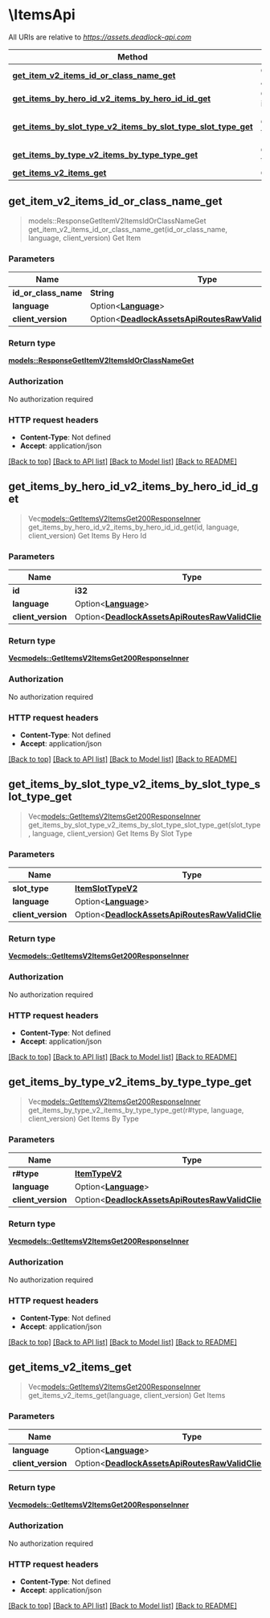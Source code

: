 # \ItemsApi

All URIs are relative to *https://assets.deadlock-api.com*

Method | HTTP request | Description
------------- | ------------- | -------------
[**get_item_v2_items_id_or_class_name_get**](ItemsApi.md#get_item_v2_items_id_or_class_name_get) | **GET** /v2/items/{id_or_class_name} | Get Item
[**get_items_by_hero_id_v2_items_by_hero_id_id_get**](ItemsApi.md#get_items_by_hero_id_v2_items_by_hero_id_id_get) | **GET** /v2/items/by-hero-id/{id} | Get Items By Hero Id
[**get_items_by_slot_type_v2_items_by_slot_type_slot_type_get**](ItemsApi.md#get_items_by_slot_type_v2_items_by_slot_type_slot_type_get) | **GET** /v2/items/by-slot-type/{slot_type} | Get Items By Slot Type
[**get_items_by_type_v2_items_by_type_type_get**](ItemsApi.md#get_items_by_type_v2_items_by_type_type_get) | **GET** /v2/items/by-type/{type} | Get Items By Type
[**get_items_v2_items_get**](ItemsApi.md#get_items_v2_items_get) | **GET** /v2/items | Get Items



## get_item_v2_items_id_or_class_name_get

> models::ResponseGetItemV2ItemsIdOrClassNameGet get_item_v2_items_id_or_class_name_get(id_or_class_name, language, client_version)
Get Item

### Parameters


Name | Type | Description  | Required | Notes
------------- | ------------- | ------------- | ------------- | -------------
**id_or_class_name** | **String** |  | [required] |
**language** | Option<[**Language**](.md)> |  |  |
**client_version** | Option<[**DeadlockAssetsApiRoutesRawValidClientVersions**](.md)> |  |  |

### Return type

[**models::ResponseGetItemV2ItemsIdOrClassNameGet**](Response_Get_Item_V2_Items__Id_Or_Class_Name__Get.md)

### Authorization

No authorization required

### HTTP request headers

- **Content-Type**: Not defined
- **Accept**: application/json

[[Back to top]](#) [[Back to API list]](../README.md#documentation-for-api-endpoints) [[Back to Model list]](../README.md#documentation-for-models) [[Back to README]](../README.md)


## get_items_by_hero_id_v2_items_by_hero_id_id_get

> Vec<models::GetItemsV2ItemsGet200ResponseInner> get_items_by_hero_id_v2_items_by_hero_id_id_get(id, language, client_version)
Get Items By Hero Id

### Parameters


Name | Type | Description  | Required | Notes
------------- | ------------- | ------------- | ------------- | -------------
**id** | **i32** |  | [required] |
**language** | Option<[**Language**](.md)> |  |  |
**client_version** | Option<[**DeadlockAssetsApiRoutesRawValidClientVersions**](.md)> |  |  |

### Return type

[**Vec<models::GetItemsV2ItemsGet200ResponseInner>**](get_items_v2_items_get_200_response_inner.md)

### Authorization

No authorization required

### HTTP request headers

- **Content-Type**: Not defined
- **Accept**: application/json

[[Back to top]](#) [[Back to API list]](../README.md#documentation-for-api-endpoints) [[Back to Model list]](../README.md#documentation-for-models) [[Back to README]](../README.md)


## get_items_by_slot_type_v2_items_by_slot_type_slot_type_get

> Vec<models::GetItemsV2ItemsGet200ResponseInner> get_items_by_slot_type_v2_items_by_slot_type_slot_type_get(slot_type, language, client_version)
Get Items By Slot Type

### Parameters


Name | Type | Description  | Required | Notes
------------- | ------------- | ------------- | ------------- | -------------
**slot_type** | [**ItemSlotTypeV2**](.md) |  | [required] |
**language** | Option<[**Language**](.md)> |  |  |
**client_version** | Option<[**DeadlockAssetsApiRoutesRawValidClientVersions**](.md)> |  |  |

### Return type

[**Vec<models::GetItemsV2ItemsGet200ResponseInner>**](get_items_v2_items_get_200_response_inner.md)

### Authorization

No authorization required

### HTTP request headers

- **Content-Type**: Not defined
- **Accept**: application/json

[[Back to top]](#) [[Back to API list]](../README.md#documentation-for-api-endpoints) [[Back to Model list]](../README.md#documentation-for-models) [[Back to README]](../README.md)


## get_items_by_type_v2_items_by_type_type_get

> Vec<models::GetItemsV2ItemsGet200ResponseInner> get_items_by_type_v2_items_by_type_type_get(r#type, language, client_version)
Get Items By Type

### Parameters


Name | Type | Description  | Required | Notes
------------- | ------------- | ------------- | ------------- | -------------
**r#type** | [**ItemTypeV2**](.md) |  | [required] |
**language** | Option<[**Language**](.md)> |  |  |
**client_version** | Option<[**DeadlockAssetsApiRoutesRawValidClientVersions**](.md)> |  |  |

### Return type

[**Vec<models::GetItemsV2ItemsGet200ResponseInner>**](get_items_v2_items_get_200_response_inner.md)

### Authorization

No authorization required

### HTTP request headers

- **Content-Type**: Not defined
- **Accept**: application/json

[[Back to top]](#) [[Back to API list]](../README.md#documentation-for-api-endpoints) [[Back to Model list]](../README.md#documentation-for-models) [[Back to README]](../README.md)


## get_items_v2_items_get

> Vec<models::GetItemsV2ItemsGet200ResponseInner> get_items_v2_items_get(language, client_version)
Get Items

### Parameters


Name | Type | Description  | Required | Notes
------------- | ------------- | ------------- | ------------- | -------------
**language** | Option<[**Language**](.md)> |  |  |
**client_version** | Option<[**DeadlockAssetsApiRoutesRawValidClientVersions**](.md)> |  |  |

### Return type

[**Vec<models::GetItemsV2ItemsGet200ResponseInner>**](get_items_v2_items_get_200_response_inner.md)

### Authorization

No authorization required

### HTTP request headers

- **Content-Type**: Not defined
- **Accept**: application/json

[[Back to top]](#) [[Back to API list]](../README.md#documentation-for-api-endpoints) [[Back to Model list]](../README.md#documentation-for-models) [[Back to README]](../README.md)

